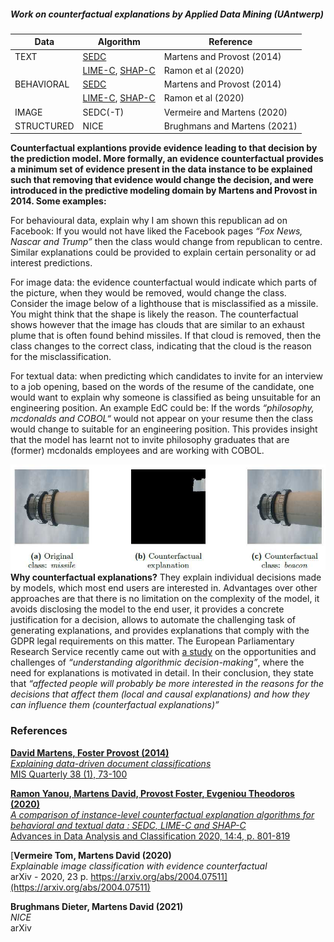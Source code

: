 ##### Work on counterfactual explanations by Applied Data Mining (UAntwerp)


| Data       | Algorithm                                                                                                              | Reference                    |
|------------|------------------------------------------------------------------------------------------------------------------------|------------------------------|
| TEXT       | [SEDC](https://github.com/ADMAntwerp/edc)                                                                              | Martens and Provost (2014)   |
|            | [LIME-C](https://github.com/ADMAntwerp/LimeCounterfactual), [SHAP-C](https://github.com/ADMAntwerp/ShapCounterfactual) | Ramon et al (2020)           |
| BEHAVIORAL | [SEDC](https://github.com/ADMAntwerp/edc)                                                                              | Martens and Provost (2014)   |
|            | [LIME-C](https://github.com/ADMAntwerp/LimeCounterfactual), [SHAP-C](https://github.com/ADMAntwerp/ShapCounterfactual) | Ramon et al (2020)           |
| IMAGE      | SEDC(-T)                                                                                                               | Vermeire and Martens (2020)  |
| STRUCTURED | NICE                                                                                                                   | Brughmans and Martens (2021) |

**Counterfactual explantions provide evidence leading to that decision by the prediction model. More formally, an evidence counterfactual provides a minimum set of evidence present in the data instance to be explained such that removing that evidence would change the decision, and were introduced in the predictive modeling domain by Martens and Provost in 2014. Some examples:**

For behavioural data, explain why I am shown this republican ad on Facebook: If you would not have liked the Facebook pages *“Fox News, Nascar and Trump”* then the class would change from republican to centre. Similar explanations could be provided to explain certain personality or ad interest predictions.

For image data: the evidence counterfactual would indicate which parts of the picture, when they would be removed, would change the class. Consider the image below of a lighthouse that is misclassified as a missile. You might think that the shape is likely the reason. The counterfactual shows however that the image has clouds that are similar to an exhaust plume that is often found behind missiles. If that cloud is removed, then the class changes to the correct class, indicating that the cloud is the reason for the misclassification.

For textual data: when predicting which candidates to invite for an interview to a job opening, based on the words of the resume of the candidate, one would want to explain why someone is classified as being unsuitable for an engineering position. An example EdC could be: If the words *“philosophy, mcdonalds and COBOL“* would not appear on your resume then the class would change to suitable for an engineering position. This provides insight that the model has learnt not to invite philosophy graduates that are (former) mcdonalds employees and are working with COBOL.


![Image counterfactual examples](resources/cf_examples.jpeg)
**Why counterfactual explanations?**
They explain individual decisions made by models, which most end users are interested in. Advantages over other approaches are that there is no limitation on the complexity of the model, it avoids disclosing the model to the end user, it provides a concrete justification for a decision, allows to automate the challenging task of generating explanations, and provides explanations that comply with the GDPR legal requirements on this matter. The European Parliamentary Research Service recently came out with [a study](https://www.europarl.europa.eu/thinktank/en/document.html?reference=EPRS_STU(2019)624261) on the opportunities and challenges of *“understanding algorithmic decision-making”*, where the need for explanations is motivated in detail. In their conclusion, they state that *“affected people will probably be more interested in the reasons for the decisions that affect them (local and causal explanations) and how they can influence them (counterfactual explanations)”* 

### References

[**David Martens, Foster Provost (2014)** <br>
*Explaining data-driven document classifications* <br>
MIS Quarterly 38 (1), 73-100](https://archivefda.dlib.nyu.edu/jspui/bitstream/2451/31831/2/Provost%202_13.02.pdf)

[**Ramon Yanou, Martens David, Provost Foster, Evgeniou Theodoros (2020)** <br>
*A comparison of instance-level counterfactual explanation algorithms for behavioral and textual data : SEDC, LIME-C and SHAP-C* <br>
Advances in Data Analysis and Classification 2020, 14:4, p. 801-819](https://rdcu.be/b6HCl)

[**Vermeire Tom, Martens David (2020)** <br>
*Explainable image classification with evidence counterfactual* <br>
arXiv - 2020, 23 p. https://arxiv.org/abs/2004.07511](https://arxiv.org/abs/2004.07511)

**Brughmans Dieter, Martens David (2021)** <br>
*NICE* <br>
arXiv
